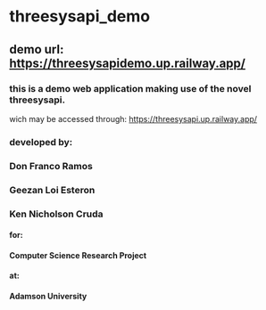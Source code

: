 # threesysapi_demo

## demo url: https://threesysapidemo.up.railway.app/

### this is a demo web application making use of the novel threesysapi.
wich may be accessed through:
https://threesysapi.up.railway.app/

### developed by:
### Don Franco Ramos
### Geezan Loi Esteron
### Ken Nicholson Cruda

#### for:
#### Computer Science Research Project

#### at:
#### Adamson University
